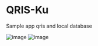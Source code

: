 # QRIS-Ku
Sample app qris and local database 

![image](https://github.com/pascaladitia/QRIS-Ku/assets/62379388/ad28a1e2-465b-4ba3-b964-1f1c18b32d54)
![image](https://github.com/pascaladitia/QRIS-Ku/assets/62379388/137c0d8a-7388-4a51-879b-8c7ff143628b)
